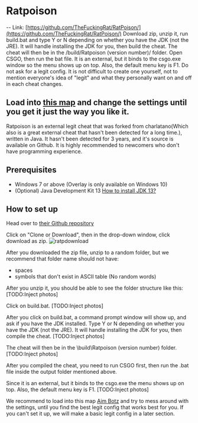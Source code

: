 # Ratpoison

-- Link: [https://github.com/TheFuckingRat/RatPoison/](https://github.com/TheFuckingRat/RatPoison/) Download zip, unzip it, run build.bat and type Y or N depending on whether you have the JDK \(not the JRE\). It will handle installing the JDK for you, then build the cheat. The cheat will then be in the /build/Ratpoison \(version number\)/ folder. Open CSGO, then run the bat file. It is an external, but it binds to the csgo.exe window so the menu shows up on top. Also, the default menu key is F1. Do not ask for a legit config. It is not difficult to create one yourself, not to mention everyone's idea of "legit" and what they personally want on and off in each cheat changes.

## Load into [this map](https://steamcommunity.com/sharedfiles/filedetails/?id=243702660) and change the settings until you get it just the way you like it.

Ratpoison is an external legit cheat that was forked from charlatano\(Which also is a great external cheat that hasn't been detected for a long time.\), written in Java. It hasn't been detected for 3 years, and it's source is available on Github. It is highly recommended to newcomers who don't have programming experience.

## Prerequisites

* Windows 7 or above \(Overlay is only available on Windows 10\)
* \(Optional\) Java Development Kit 13 [How to install JDK 13?](https://tubemint.com/install-java-jdk/)

## How to set up

Head over to [their Github repository](https://github.com/TheFuckingRat/RatPoison/)

Click on "Clone or Download", then in the drop-down window, click download as zip.
![ratpdownload](https://prnt.sc/t3w2q0)

After you downloaded the zip file, unzip to a random folder, but we recommend that folder name should not have:

* spaces
* symbols that don't exist in ASCII table \(No random words\)

After you unzip it, you should be able to see the folder structure like this: \[TODO:Inject photos\]

Click on build.bat. \[TODO:Inject photos\]

After you click on build.bat, a command prompt window will show up, and ask if you have the JDK installed. Type Y or N depending on whether you have the JDK \(not the JRE\). It will handle installing the JDK for you, then compile the cheat. \[TODO:Inject photos\]

The cheat will then be in the \build\Ratpoison \(version number\) folder. \[TODO:Inject photos\]

After you compiled the cheat, you need to run CSGO first, then run the .bat file inside the output folder mentioned above.

Since it is an external, but it binds to the csgo.exe the menu shows up on top. Also, the default menu key is F1. \[TODO:Inject photos\]

We recommend to load into this map [Aim Botz](https://steamcommunity.com/sharedfiles/filedetails/?id=243702660) and try to mess around with the settings, until you find the best legit config that works best for you. If you can't set it up, we will make a basic legit config in a later section.
